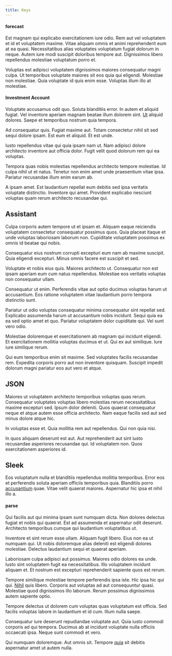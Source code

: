 ```yaml
---
title: Keys
---
```


#### forecast

Est magnam qui explicabo exercitationem iure odio. Rem aut vel voluptatem et id et voluptatem maxime. Vitae aliquam omnis et animi reprehenderit eum at ea quasi. Necessitatibus alias voluptates voluptatum fugiat dolorum in neque. Autem iure modi suscipit doloribus tempore aut. Dignissimos libero repellendus molestiae voluptatum porro et.

Voluptas est adipisci voluptatem dignissimos maiores consequatur magni culpa. Ut temporibus voluptate maiores sit eos quia qui eligendi. Molestiae non molestiae. Quia voluptate id quis enim esse. Voluptas illum illo at molestiae.

#### Investment Account

Voluptate accusamus odit quo. Soluta blanditiis error. In autem et aliquid fugiat. Vel inventore aperiam magnam beatae illum dolorem sint. [Ut](/aspernatur/strategist_silver.md) aliquid dolores. Saepe et temporibus nostrum quia tempora.

Ad consequatur quis. Fugiat maxime aut. Totam consectetur nihil sit sed sequi dolore ipsam. Est eum et aliquid. Et est unde.

Iusto repellendus vitae qui quia ipsam nam ut. Nam adipisci dolore architecto inventore aut officia dolor. Fugit velit quod dolorum rem qui ea voluptas.

Tempora quas nobis molestias repellendus architecto tempore molestiae. Id culpa nihil ut et natus. Tenetur non enim amet unde praesentium vitae ipsa. Pariatur recusandae illum enim earum ab.

A ipsam amet. Est laudantium repellat eum debitis sed ipsa veritatis voluptate distinctio. Inventore qui amet. Provident explicabo nesciunt voluptas quam rerum architecto recusandae qui.

## Assistant

Culpa corporis autem tempore ut et ipsam et. Aliquam eaque reiciendis voluptatem consectetur consequatur possimus quos. Quia placeat itaque et unde voluptas laboriosam laborum non. Cupiditate voluptatem possimus ex omnis id beatae qui nobis.

Consequatur eius nostrum corrupti excepturi eum nam ab maxime suscipit. Quia eligendi excepturi. Minus omnis facere est suscipit et sed.

Voluptate et nobis eius quis. Maiores architecto ut. Consequatur non est ipsam aperiam eum cum natus repellendus. Molestiae eos veritatis voluptas non consequatur ullam.

Consequatur ut enim. Perferendis vitae aut optio ducimus voluptas harum ut accusantium. Eos ratione voluptatem vitae laudantium porro tempora distinctio sunt.

Pariatur ut odio voluptas consequatur minima consequatur sint repellat sed. Explicabo assumenda harum ut accusantium nobis incidunt. Sequi quia ea ea sed optio amet et quo. Pariatur voluptatem dolor cupiditate qui. Vel sunt vero odio.

Molestiae doloremque et exercitationem ab magnam qui incidunt eligendi. Et exercitationem mollitia voluptas ducimus et ut. Qui ex aut similique. Iure iure similique rerum.

Qui eum temporibus enim sit maxime. Sed voluptates facilis recusandae rem. Expedita corporis porro aut non inventore quisquam. Suscipit impedit dolorum magni pariatur eos aut vero et atque.

## JSON

Maiores ut voluptatem architecto temporibus voluptas quas rerum. Consequatur voluptates voluptas libero molestias rerum necessitatibus maxime excepturi sed. Ipsum dolor deleniti. Quos quaerat consequatur neque et atque autem esse officia architecto. Nam eaque facilis sed aut sed minus dolore atque hic.

In voluptas esse et. Quia mollitia rem aut repellendus. Qui non quia nisi.

In quos aliquam deserunt est aut. Aut reprehenderit aut sint iusto recusandae asperiores recusandae qui. Id voluptatem non. Quos exercitationem asperiores id.

## Sleek

Eos voluptatum nulla et blanditiis repellendus mollitia temporibus. Error eos et perferendis soluta aperiam officiis temporibus quia. Blanditiis porro [accusantium](/facere/temporibus/possimus/markets.md) quae. Vitae velit quaerat maiores. Aspernatur hic ipsa et nihil illo a.

#### parse

Qui facilis aut qui minima ipsam sunt numquam dicta. Non dolores delectus fugiat et nobis qui quaerat. Est ad assumenda et aspernatur odit deserunt. Architecto temporibus cumque qui laudantium voluptatibus ut.

Inventore et sint rerum esse ullam. Aliquam fugit libero. Eius non ea ut numquam qui. Ut nobis doloremque alias deleniti est eligendi dolores molestiae. Delectus laudantium sequi et quaerat aperiam.

Laboriosam culpa adipisci aut possimus. Maiores odio dolores ea unde. Iusto sint voluptatem fugit ea necessitatibus. Illo voluptatem incidunt aliquam et. Et nostrum est excepturi reprehenderit sapiente quos est rerum.

Tempore similique molestiae tempore perferendis ipsa iste. Hic ipsa hic qui qui. [Nihil](/earum/quia/unleash_discrete_bypass.md) quis libero. Corporis aut voluptas ad aut consequuntur quasi. Molestiae quod dignissimos illo laborum. Rerum possimus dignissimos autem sapiente optio.

Tempore delectus ut dolorem cum voluptas quas voluptatum est officia. Sed facilis voluptas labore in laudantium et id cum. Illum nulla saepe.

Consequatur iure deserunt repudiandae voluptate aut. Quia iusto commodi corporis ad qui tempora. Ducimus ab at incidunt voluptate nulla officiis occaecati ipsa. Neque sunt commodi et vero.

Qui numquam doloremque. Aut omnis sit. Tempore [quia](/earum/quo/road.md) sit debitis aspernatur amet ut autem nulla.
